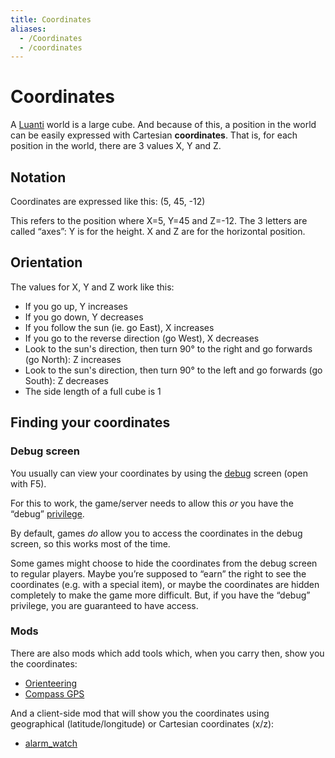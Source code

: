 ```yaml
---
title: Coordinates
aliases:
  - /Coordinates
  - /coordinates
---
```


# Coordinates

A [Luanti](/about/luanti) world is a large cube. And because of this, a position in the world can be easily expressed with Cartesian **coordinates**. That is, for each position in the world, there are 3 values X, Y and Z.

## Notation

Coordinates are expressed like this: (5, 45, -12)

This refers to the position where X=5, Y=45 and Z=-12. The 3 letters are called “axes”: Y is for the height. X and Z are for the horizontal position.

## Orientation

The values for X, Y and Z work like this:

- If you go up, Y increases
- If you go down, Y decreases
- If you follow the sun (ie. go East), X increases
- If you go to the reverse direction (go West), X decreases
- Look to the sun's direction, then turn 90° to the right and go forwards (go North): Z increases
- Look to the sun's direction, then turn 90° to the left and go forwards (go South): Z decreases
- The side length of a full cube is 1

## Finding your coordinates

### Debug screen

You usually can view your coordinates by using the [debug](/for-creators/debug) screen (open with F5).

For this to work, the game/server needs to allow this _or_ you have the “debug” [privilege](/for-players/privileges).

By default, games _do_ allow you to access the coordinates in the debug screen, so this works most of the time.

Some games might choose to hide the coordinates from the debug screen to regular players. Maybe you’re supposed to “earn” the right to see the coordinates (e.g. with a special item), or maybe the coordinates are hidden completely to make the game more difficult. But, if you have the “debug” privilege, you are guaranteed to have access.

### Mods

There are also mods which add tools which, when you carry then, show you the coordinates:

- [Orienteering](https://content.luanti.org/packages/Wuzzy/orienteering/)
- [Compass GPS](https://forum.luanti.org/viewtopic.php?t=9373)

And a client-side mod that will show you the coordinates using geographical (latitude/longitude) or Cartesian coordinates (x/z):
- [alarm_watch](https://github.com/HubTou/alarm_watch)
